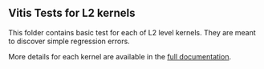 ## Vitis Tests for L2 kernels

This folder contains basic test for each of L2 level kernels. 
They are meant to discover simple regression errors. 

More details for each kernel are available in the [full documentation](https://xilinx.github.io/Vitis_Libraries/quantitative_finance/2020.1/).
